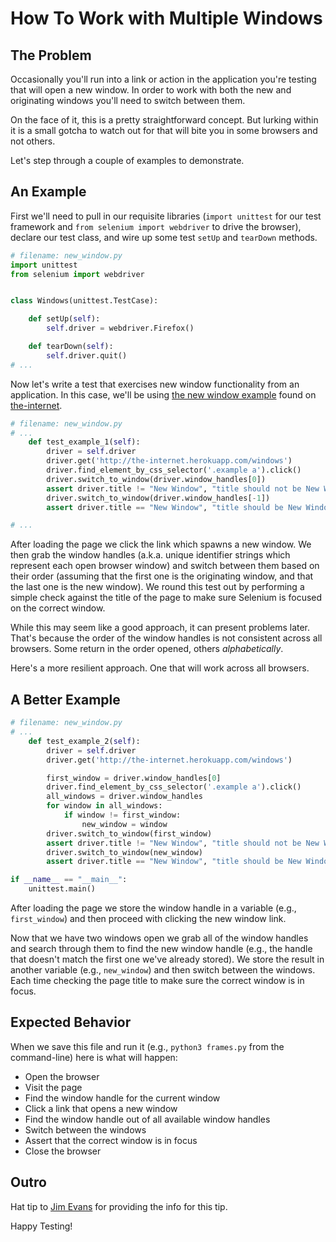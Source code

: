 # How To Work with Multiple Windows

## The Problem

Occasionally you'll run into a link or action in the application you're testing that will open a new window. In order to work with both the new and originating windows you'll need to switch between them.

On the face of it, this is a pretty straightforward concept. But lurking within it is a small gotcha to watch out for that will bite you in some browsers and not others.

Let's step through a couple of examples to demonstrate.

## An Example

First we'll need to pull in our requisite libraries (`import unittest` for our test framework and `from selenium import webdriver` to drive the browser), declare our test class, and wire up some test `setUp` and `tearDown` methods.

```python
# filename: new_window.py
import unittest
from selenium import webdriver


class Windows(unittest.TestCase):

    def setUp(self):
        self.driver = webdriver.Firefox()

    def tearDown(self):
        self.driver.quit()
# ...
```

Now let's write a test that exercises new window functionality from an application. In this case, we'll be using [the new window example](http://the-internet.herokuapp.com/windows) found on [the-internet](https://github.com/tourdedave/the-internet).

```python
# filename: new_window.py
# ...
    def test_example_1(self):
        driver = self.driver
        driver.get('http://the-internet.herokuapp.com/windows')
        driver.find_element_by_css_selector('.example a').click()
        driver.switch_to_window(driver.window_handles[0])
        assert driver.title != "New Window", "title should not be New Window"
        driver.switch_to_window(driver.window_handles[-1])
        assert driver.title == "New Window", "title should be New Window"

# ...
```

After loading the page we click the link which spawns a new window. We then grab the window handles (a.k.a. unique identifier strings which represent each open browser window) and switch between them based on their order (assuming that the first one is the originating window, and that the last one is the new window). We round this test out by performing a simple check against the title of the page to make sure Selenium is focused on the correct window.

While this may seem like a good approach, it can present problems later. That's because the order of the window handles is not consistent across all browsers. Some return in the order opened, others _alphabetically_.

Here's a more resilient approach. One that will work across all browsers.

## A Better Example

```python
# filename: new_window.py
# ...
    def test_example_2(self):
        driver = self.driver
        driver.get('http://the-internet.herokuapp.com/windows')

        first_window = driver.window_handles[0]
        driver.find_element_by_css_selector('.example a').click()
        all_windows = driver.window_handles
        for window in all_windows:
            if window != first_window:
                new_window = window
        driver.switch_to_window(first_window)
        assert driver.title != "New Window", "title should not be New Window"
        driver.switch_to_window(new_window)
        assert driver.title == "New Window", "title should be New Window"

if __name__ == "__main__":
    unittest.main()
```

After loading the page we store the window handle in a variable (e.g., `first_window`) and then proceed with clicking the new window link.

Now that we have two windows open we grab all of the window handles and search through them to find the new window handle (e.g., the handle that doesn't match the first one we've already stored). We store the result in another variable (e.g., `new_window`) and then switch between the windows. Each time checking the page title to make sure the correct window is in focus.

## Expected Behavior

When we save this file and run it (e.g., `python3 frames.py` from the command-line) here is what will happen:

+ Open the browser
+ Visit the page
+ Find the window handle for the current window
+ Click a link that opens a new window
+ Find the window handle out of all available window handles
+ Switch between the windows
+ Assert that the correct window is in focus
+ Close the browser

## Outro

Hat tip to [Jim Evans](https://twitter.com/jimevansmusic) for providing the info for this tip.

Happy Testing!
